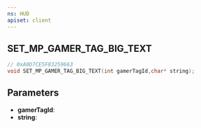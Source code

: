 ```yaml
---
ns: HUD
apiset: client
---
```

## SET_MP_GAMER_TAG_BIG_TEXT

```c
// 0xA0D7CE5F83259663
void SET_MP_GAMER_TAG_BIG_TEXT(int gamerTagId,char* string);
```


## Parameters
* **gamerTagId**:
* **string**: